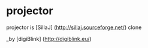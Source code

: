 projector
=========

projector is [SillaJ] (http://sillaj.sourceforge.net/) clone

_by [digiBlink] (http://digiblink.eu/)